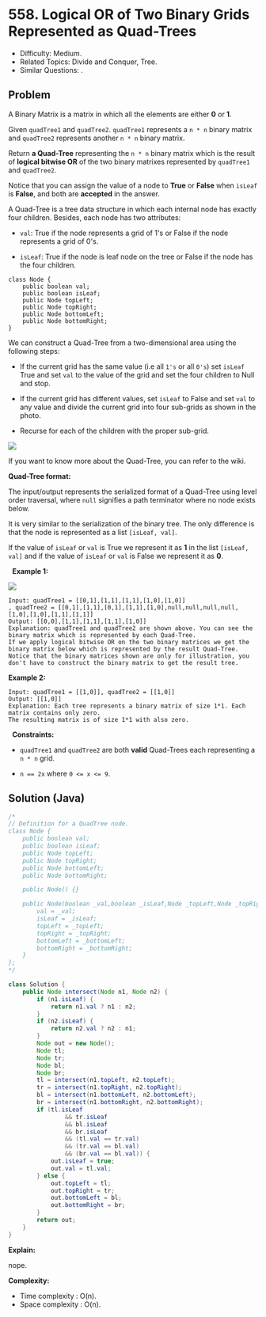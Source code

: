 # 558. Logical OR of Two Binary Grids Represented as Quad-Trees

- Difficulty: Medium.
- Related Topics: Divide and Conquer, Tree.
- Similar Questions: .

## Problem

A Binary Matrix is a matrix in which all the elements are either **0** or **1**.

Given ```quadTree1``` and ```quadTree2```. ```quadTree1``` represents a ```n * n``` binary matrix and ```quadTree2``` represents another ```n * n``` binary matrix.

Return **a Quad-Tree** representing the ```n * n``` binary matrix which is the result of **logical bitwise OR** of the two binary matrixes represented by ```quadTree1``` and ```quadTree2```.

Notice that you can assign the value of a node to **True** or **False** when ```isLeaf``` is **False**, and both are **accepted** in the answer.

A Quad-Tree is a tree data structure in which each internal node has exactly four children. Besides, each node has two attributes:


	
- ```val```: True if the node represents a grid of 1's or False if the node represents a grid of 0's.
	
- ```isLeaf```: True if the node is leaf node on the tree or False if the node has the four children.


```
class Node {
    public boolean val;
    public boolean isLeaf;
    public Node topLeft;
    public Node topRight;
    public Node bottomLeft;
    public Node bottomRight;
}
```

We can construct a Quad-Tree from a two-dimensional area using the following steps:


	
- If the current grid has the same value (i.e all ```1's``` or all ```0's```) set ```isLeaf``` True and set ```val``` to the value of the grid and set the four children to Null and stop.
	
- If the current grid has different values, set ```isLeaf``` to False and set ```val``` to any value and divide the current grid into four sub-grids as shown in the photo.
	
- Recurse for each of the children with the proper sub-grid.


![](https://assets.leetcode.com/uploads/2020/02/11/new_top.png)

If you want to know more about the Quad-Tree, you can refer to the wiki.

**Quad-Tree format:**

The input/output represents the serialized format of a Quad-Tree using level order traversal, where ```null``` signifies a path terminator where no node exists below.

It is very similar to the serialization of the binary tree. The only difference is that the node is represented as a list ```[isLeaf, val]```.

If the value of ```isLeaf``` or ```val``` is True we represent it as **1** in the list ```[isLeaf, val]``` and if the value of ```isLeaf``` or ```val``` is False we represent it as **0**.

 
**Example 1:**

![](https://assets.leetcode.com/uploads/2020/02/11/qt2.png)

```
Input: quadTree1 = [[0,1],[1,1],[1,1],[1,0],[1,0]]
, quadTree2 = [[0,1],[1,1],[0,1],[1,1],[1,0],null,null,null,null,[1,0],[1,0],[1,1],[1,1]]
Output: [[0,0],[1,1],[1,1],[1,1],[1,0]]
Explanation: quadTree1 and quadTree2 are shown above. You can see the binary matrix which is represented by each Quad-Tree.
If we apply logical bitwise OR on the two binary matrices we get the binary matrix below which is represented by the result Quad-Tree.
Notice that the binary matrices shown are only for illustration, you don't have to construct the binary matrix to get the result tree.

```

**Example 2:**

```
Input: quadTree1 = [[1,0]], quadTree2 = [[1,0]]
Output: [[1,0]]
Explanation: Each tree represents a binary matrix of size 1*1. Each matrix contains only zero.
The resulting matrix is of size 1*1 with also zero.
```

 
**Constraints:**


	
- ```quadTree1``` and ```quadTree2``` are both **valid** Quad-Trees each representing a ```n * n``` grid.
	
- ```n == 2x``` where ```0 <= x <= 9```.



## Solution (Java)

```java
/*
// Definition for a QuadTree node.
class Node {
    public boolean val;
    public boolean isLeaf;
    public Node topLeft;
    public Node topRight;
    public Node bottomLeft;
    public Node bottomRight;

    public Node() {}

    public Node(boolean _val,boolean _isLeaf,Node _topLeft,Node _topRight,Node _bottomLeft,Node _bottomRight) {
        val = _val;
        isLeaf = _isLeaf;
        topLeft = _topLeft;
        topRight = _topRight;
        bottomLeft = _bottomLeft;
        bottomRight = _bottomRight;
    }
};
*/

class Solution {
    public Node intersect(Node n1, Node n2) {
        if (n1.isLeaf) {
            return n1.val ? n1 : n2;
        }
        if (n2.isLeaf) {
            return n2.val ? n2 : n1;
        }
        Node out = new Node();
        Node tl;
        Node tr;
        Node bl;
        Node br;
        tl = intersect(n1.topLeft, n2.topLeft);
        tr = intersect(n1.topRight, n2.topRight);
        bl = intersect(n1.bottomLeft, n2.bottomLeft);
        br = intersect(n1.bottomRight, n2.bottomRight);
        if (tl.isLeaf
                && tr.isLeaf
                && bl.isLeaf
                && br.isLeaf
                && (tl.val == tr.val)
                && (tr.val == bl.val)
                && (br.val == bl.val)) {
            out.isLeaf = true;
            out.val = tl.val;
        } else {
            out.topLeft = tl;
            out.topRight = tr;
            out.bottomLeft = bl;
            out.bottomRight = br;
        }
        return out;
    }
}
```

**Explain:**

nope.

**Complexity:**

* Time complexity : O(n).
* Space complexity : O(n).
